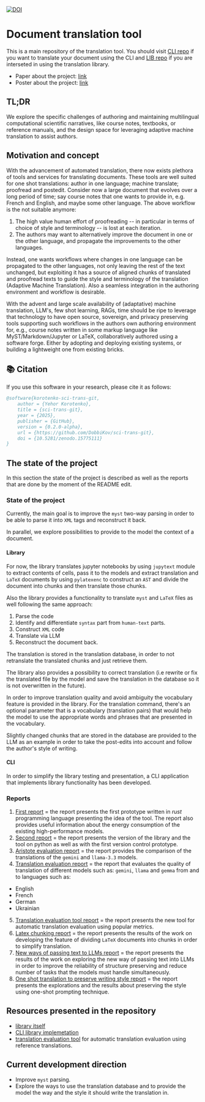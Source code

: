 [![DOI](https://zenodo.org/badge/990720286.svg)](https://doi.org/10.5281/zenodo.15775111)
# Document translation tool
This is a main repository of the translation tool. You should visit [CLI repo](https://github.com/DobbiKov/translate-dir-cli) if you want to translate your document using the CLI and [LIB repo](https://github.com/DobbiKov/translate-dir-lib) if you are interseted in using the translation library.

- Paper about the project: [link](https://dobbikov.github.io/sci-trans-git/jdse-paper.pdf)
- Poster about the project: [link](https://dobbikov.github.io/sci-trans-git/jdse-poster-yehor-korotenko.pdf)

## TL;DR
We explore the specific challenges of authoring and maintaining multilingual
computational scientific narratives, like course notes, textbooks, or reference
manuals, and the design space for leveraging adaptive machine translation to
assist authors.

## Motivation and concept

With the advancement of automated translation, there now exists plethora of
tools and services for translating documents. These tools are well suited for
one shot translations: author in one language; machine translate; proofread and
postedit. Consider now a large document that evolves over a long period of
time; say course notes that one wants to provide in, e.g. French and English,
and maybe some other language. The above workflow is the not suitable anymore:

1.  The high value human effort of proofreading -- in particular in terms of
    choice of style and terminology -- is lost at each iteration.
2.  The authors may want to alternatively improve the document in one or the
    other language, and propagate the improvements to the other languages.

Instead, one wants workflows where changes in one language can be propagated to
the other languages, not only leaving the rest of the text unchanged, but
exploiting it has a source of aligned chunks of translated and proofread texts
to guide the style and terminology of the translation (Adaptive Machine
Translation). Also a seamless integration in the authoring environment and
workflow is desirable.

With the advent and large scale availability of (adaptative) machine
translation, LLM's, few shot learning, RAGs, time should be ripe to leverage
that technology to have open source, sovereign, and privacy preserving tools
supporting such workflows in the authors own authoring environment for, e.g.,
course notes written in some markup language like MyST/Markdown/Jupyter or
LaTeX, collaboratively authored using a software forge. Either by adopting and
deploying existing systems, or building a lightweight one from existing bricks.



## 📚 Citation

If you use this software in your research, please cite it as follows:
```bib
@software{korotenko-sci-trans-git,
    author = {Yehor Korotenko},
    title = {sci-trans-git},
    year = {2025},
    publisher = {GitHub},
    version = {0.2.0-alpha},
    url = {https://github.com/DobbiKov/sci-trans-git},
    doi = {10.5281/zenodo.15775111}
}
```

## The state of the project
In this section the state of the project is described as well as the reports that are done by the moment of the README edit.

### State of the project
Currently, the main goal is to improve the `myst` two-way parsing in order to
be able to parse it into `XML` tags and reconstruct it back.

In parallel, we explore possibilities to provide to the model the context of a
document.

#### Library
For now, the library translates jupyter notebooks by using `jupytext`
module to extract contents of cells, pass it to the models and extract
translation and `LaTeX` documents by using `pylatexenc` to construct an `AST` and
divide the document into chunks and then translate those chunks.

Also the library provides a functionality to translate `myst` and `LaTeX` files
as well following the same approach:
1. Parse the code
2. Identify and differentiate `syntax` part from `human-text` parts.
3. Construct `XML` code
4. Translate via LLM
5. Reconstruct the document back.

The translation is stored in the translation database, in order to
not retranslate the translated chunks and just retrieve them.

The library also provides a possibility to correct translation (i.e rewrite or
fix the translated file by the model and save the translation in the database
so it is not overwritten in the future).

In order to improve translation quality and avoid ambiguity the vocabulary feature 
is provided in the library. For the translation command, there's an optional 
parameter that is a vocabulary (translation pairs) that would help the model 
to use the appropriate words and phrases that are presented in the vocabulary.

Slightly changed chunks that are stored in the database are provided to the LLM
as an example in order to take the post-edits into account and follow the
author's style of writing.

#### CLI
In order to simplify the library testing and presentation, a CLI application
that implements library functionality has been developed.

### Reports
1. [First report](./reports/report1.md) = the report presents the first
   prototype written in _rust_ programming language presenting the idea of the
   tool. The report also provides useful information about the energy
   consumption of the existing high-performance models.
2. [Second report](./reports/report2.md) = the report presents the version of
   the library and the tool on python as well as with the first version control
   prototype.
3. [Aristote evaluation report](./reports/report3_test_aristote.md) = the
   report provides the comparison of the translations of the `gemini` and
   `llama-3.3` models.
4. [Translation evaluation report](./reports/report4_translation_evaluation.md) = 
the report that evaluates the quality of translation of different models
such as: `gemini`, `llama` and `gemma` from and to languages such as:
- English
- French
- German
- Ukrainian
5. [Translation evaluation tool report](./reports/report5_evaluation_tool.md) = the 
report presents the new tool for automatic translation evaluation using popular
metrics.
6. [Latex chunking report](./reports/report6_latex_chunking.md) = the report
presents the results of the work on developing the feature of dividing `LaTeX`
documents into chunks in order to simplify translation.
7. [New ways of passing text to LLMs report](./reports/report7_different_translation_ways.md) 
= the report presents the results of the work on exploring the new way of passing text
into LLMs in order to improve the reliability of structure preserving and reduce number of tasks
that the models must handle simultaneously.
8. [One shot translation to preserve writing style report](./reports/report8_retranslation_with_few_changes.md) = the report presents the explorations and the results about preserving the style using one-shot prompting technique.

## Resources presented in the repository
- [library itself](https://github.com/DobbiKov/translate-dir-lib/)
- [CLI library implemetation](https://github.com/DobbiKov/translate-dir-cli/)
- [translation evaluation tool](https://github.com/DobbiKov/translation-evaluator/) 
    for automatic translation evaluation using reference translations.

## Current development direction
- Improve `myst` parsing.
- Explore the ways to use the translation database and to provide the model
the way and the style it should write the translation in.
